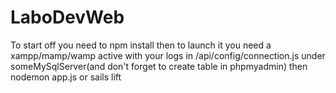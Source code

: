 # LaboDevWeb
To start off you need to npm install
then to launch it you need a xampp/mamp/wamp active with your logs in /api/config/connection.js under someMySqlServer(and don't forget to create table in phpmyadmin)
then nodemon app.js or sails lift
